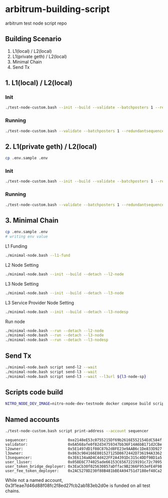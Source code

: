 # arbitrum-building-script

arbitrum test node script repo

## Building Scenario

1. L1(local) / L2(local)
2. L1(private geth) / L2(local)
3. Minimal Chain
4. Send Tx

## 1. L1(local) / L2(local)

### Init

```bash
./test-node-custom.bash --init --build --validate --batchposters 1 --redundantsequencers 0 --blockscout --tokenbridge --l2-fee-token --detach
```

### Running

```bash
./test-node-custom.bash --validate --batchposters 1 --redundantsequencers 0 --blockscout --tokenbridge --l2-fee-token --detach
```

## 2. L1(private geth) / L2(local)

```bash
cp .env.sample .env
```

### Init

```bash
./test-node-custom.bash --init --build --validate --batchposters 1 --redundantsequencers 0 --blockscout --tokenbridge --l2-fee-token --detach --priv-geth
```

### Running

```bash
./test-node-custom.bash --validate --batchposters 1 --redundantsequencers 0 --blockscout --tokenbridge --l2-fee-token --detach --priv-geth
```

## 3. Minimal Chain

```bash
cp .env.sample .env
# writing env value
```

L1 Funding

```bash
./minimal-node.bash --l1-fund
```

L2 Node Setting

```bash
./minimal-node.bash --init --build --detach --l2-node
```

L3 Node Setting

```bash
./minimal-node.bash --init --build --detach --l3-node
```

L3 Service Provider Node Setting

```bash
./minimal-node.bash --init --build --detach --l3-nodesp
```

Run node

```bash
./minimal-node.bash --run --detach --l2-node
./minimal-node.bash --run --detach --l3-node
./minimal-node.bash --run --detach --l3-nodesp
```

## Send Tx

```bash
./minimal-node.bash script send-l2 --wait
./minimal-node.bash script send-l3 --wait
./minimal-node.bash script send-l3 --wait --l3url ${l3-node-sp}
```

## Scripts code build

```bash
NITRO_NODE_DEV_IMAGE=nitro-node-dev-testnode docker compose build scripts
```

## Named accounts

```bash
./test-node-custom.bash script print-address --account sequencer
```

```
sequencer:                  0xe2148eE53c0755215Df69b2616E552154EdC584f
validator:                  0x6A568afe0f82d34759347bb36F14A6bB171d2CBe
l2owner:                    0x5E1497dD1f08C87b2d8FE23e9AAB6c1De833D927
l3owner:                    0x863c904166E801527125D8672442D736194A3362
l3sequencer:                0x3E6134aAD4C4d422FF2A4391Dc315c4DDf98D1a5
user_l1user:                0x058E6C774025ade66153C65672219191c72c7095
user_token_bridge_deployer: 0x3EaCb30f025630857aDffac9B2366F953eFE4F98
user_fee_token_deployer:    0x2AC5278D230f88B481bBE4A94751d7188ef48Ca2
```

While not a named account, 0x3f1eae7d46d88f08fc2f8ed27fcb2ab183eb2d0e is funded on all test chains.
